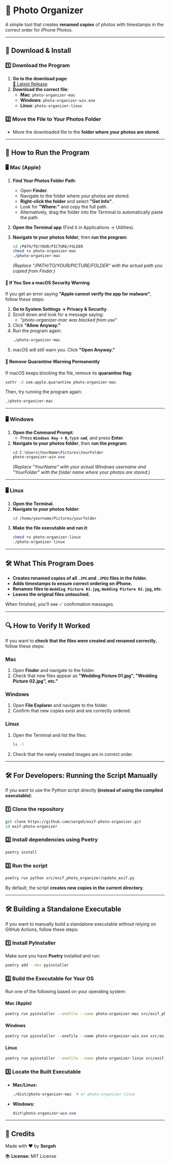 # 🌝 Photo Organizer

A simple tool that creates **renamed copies** of photos with timestamps in the correct order for iPhone Photos.

---

## 👥 Download & Install  

### **1️⃣ Download the Program**  
1. **Go to the download page**:  
   [🔗 Latest Release](https://github.com/sergoh/exif-photo-organizer/releases/latest)
2. **Download the correct file**:
   - **Mac**: `photo-organizer-mac`
   - **Windows**: `photo-organizer-win.exe`
   - **Linux**: `photo-organizer-linux`

### **2️⃣ Move the File to Your Photos Folder**  
- Move the downloaded file to the **folder where your photos are stored**.

---

## 🚀 How to Run the Program  

### **🖥️ Mac (Apple)**
1. **Find Your Photos Folder Path**:
   - Open **Finder**.
   - Navigate to the folder where your photos are stored.
   - **Right-click the folder** and select **"Get Info"**.
   - Look for **"Where:"** and copy the full path.
   - Alternatively, drag the folder into the Terminal to automatically paste the path.

2. **Open the Terminal app** (Find it in Applications → Utilities).
3. **Navigate to your photos folder**, then **run the program**:
   ```bash
   cd /PATH/TO/YOUR/PICTURE/FOLDER
   chmod +x photo-organizer-mac
   ./photo-organizer-mac
   ```
   _(Replace "/PATH/TO/YOUR/PICTURE/FOLDER" with the actual path you copied from Finder.)_

#### **🔧 If You See a macOS Security Warning**
If you get an error saying **"Apple cannot verify the app for malware"**, follow these steps:

1. **Go to System Settings → Privacy & Security**.
2. Scroll down and look for a message saying:
   - *"photo-organizer-mac was blocked from use"*
3. Click **"Allow Anyway."**
4. Run the program again:
   ```bash
   ./photo-organizer-mac
   ```
5. macOS will still warn you. Click **"Open Anyway."**

#### **🔧 Remove Quarantine Warning Permanently**
If macOS keeps blocking the file, remove its **quarantine flag**:
```bash
xattr -d com.apple.quarantine photo-organizer-mac
```
Then, try running the program again:
```bash
./photo-organizer-mac
```

---

### **🖥️ Windows**
1. **Open the Command Prompt**:
   - Press **`Windows Key + R`**, type **`cmd`**, and press **Enter**.
2. **Navigate to your photos folder**, then **run the program**:
   ```powershell
   cd C:\Users\YourName\Pictures\YourFolder
   photo-organizer-win.exe
   ```
   _(Replace "YourName" with your actual Windows username and "YourFolder" with the folder name where your photos are stored.)_

---

### **🖥️ Linux**
1. **Open the Terminal.**
2. **Navigate to your photos folder**:
   ```bash
   cd /home/yourname/Pictures/yourfolder
   ```
3. **Make the file executable and run it**:
   ```bash
   chmod +x photo-organizer-linux
   ./photo-organizer-linux
   ```

---

## 🛠️ What This Program Does
- **Creates renamed copies of all `.JPG` and `.JPEG` files in the folder.**
- **Adds timestamps to ensure correct ordering on iPhone.**
- **Renames files to `Wedding Picture 01.jpg`, `Wedding Picture 02.jpg`, etc.**
- **Leaves the original files untouched.**

When finished, you'll see ✅ confirmation messages.

---

## 🔍 How to Verify It Worked  
If you want to **check that the files were created and renamed correctly**, follow these steps:

### **Mac**  
1. Open **Finder** and navigate to the folder.
2. Check that new files appear as **"Wedding Picture 01.jpg", "Wedding Picture 02.jpg", etc."**

### **Windows**  
1. Open **File Explorer** and navigate to the folder.
2. Confirm that new copies exist and are correctly ordered.

### **Linux**  
1. Open the Terminal and list the files:
   ```bash
   ls -l
   ```
2. Check that the newly created images are in correct order.

---

## 🛠️ For Developers: Running the Script Manually  

If you want to use the Python script directly **(instead of using the compiled executable)**:

### **1️⃣ Clone the repository**
```bash
git clone https://github.com/sergoh/exif-photo-organizer.git
cd exif-photo-organizer
```

### **2️⃣ Install dependencies using Poetry**
```bash
poetry install
```

### **3️⃣ Run the script**
```bash
poetry run python src/exif_photo_organizer/update_exif.py
```

By default, the script **creates new copies in the current directory**.

---

## 🛠️ Building a Standalone Executable  
If you want to manually build a standalone executable without relying on GitHub Actions, follow these steps:

### **1️⃣ Install PyInstaller**
Make sure you have **Poetry** installed and run:
```bash
poetry add --dev pyinstaller
```

### **2️⃣ Build the Executable for Your OS**
Run one of the following based on your operating system:

#### **Mac (Apple)**
```bash
poetry run pyinstaller --onefile --name photo-organizer-mac src/exif_photo_organizer/update_exif.py
```

#### **Windows**
```powershell
poetry run pyinstaller --onefile --name photo-organizer-win.exe src/exif_photo_organizer/update_exif.py
```

#### **Linux**
```bash
poetry run pyinstaller --onefile --name photo-organizer-linux src/exif_photo_organizer/update_exif.py
```

### **3️⃣ Locate the Built Executable**
- **Mac/Linux:**  
  ```bash
  ./dist/photo-organizer-mac  # or photo-organizer-linux
  ```
- **Windows:**  
  ```powershell
  dist\photo-organizer-win.exe
  ```

---

## 🌟 Credits  
Made with ❤️ by **Sergoh**  

📚 **License:** MIT License  

